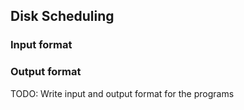 ## Disk Scheduling

### Input format

### Output format

TODO: Write input and output format for the programs
